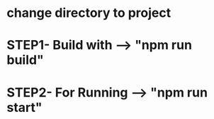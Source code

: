 # change directory to project

# STEP1- Build with --> "npm run build"

# STEP2- For Running --> "npm run start"



